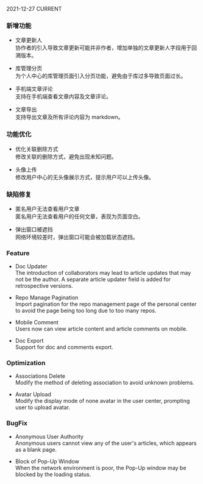 2021-12-27
CURRENT
### 新增功能

- 文章更新人   
协作者的引入导致文章更新可能并非作者，增加单独的文章更新人字段用于回溯版本。

- 库管理分页   
为个人中心的库管理页面引入分页功能，避免由于库过多导致页面过长。

- 手机端文章评论   
支持在手机端查看文章内容及文章评论。

- 文章导出   
支持导出文章及所有评论内容为 markdown。

### 功能优化

- 优化关联删除方式   
修改关联的删除方式，避免出现未知问题。

- 头像上传   
修改用户中心的无头像展示方式，提示用户可以上传头像。

### 缺陷修复

- 匿名用户无法查看用户文章   
匿名用户无法查看用户的任何文章，表现为页面空白。

- 弹出窗口被遮挡   
网络环境较差时，弹出窗口可能会被加载状态遮挡。

### Feature

- Doc Updater   
The introduction of collaborators may lead to article updates that may not be the author. A separate article updater field is added for retrospective versions.

- Repo Manage Pagination   
Import pagination for the repo management page of the personal center to avoid the page being too long due to too many repos.

- Mobile Comment   
Users now can view article content and article comments on mobile.

- Doc Export   
Support for doc and comments export.

### Optimization

- Associations Delete   
Modify the method of deleting association to avoid unknown problems.

- Avatar Upload   
Modify the display mode of none avatar in the user center, prompting user to upload avatar.

### BugFix

- Anonymous User Authority   
Anonymous users cannot view any of the user's articles, which appears as a blank page.

- Block of Pop-Up Window   
When the network environment is poor, the Pop-Up window may be blocked by the loading status.
